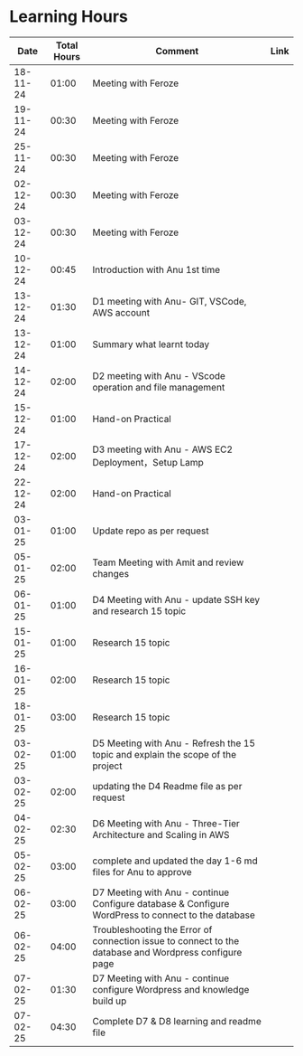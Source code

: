 

# Learning Hours

| Date       | Total Hours | Comment                                                        | Link  |
|------------|-------------|--------------------------------------------------------------- |-------|
| 18-11-24   | 01:00       | Meeting with Feroze                                            |       |
| 19-11-24   | 00:30       | Meeting with Feroze                                            |       |
| 25-11-24   | 00:30       | Meeting with Feroze                                            |       |
| 02-12-24   | 00:30       | Meeting with Feroze                                            |       |
| 03-12-24   | 00:30       | Meeting with Feroze                                            |       |
| 10-12-24   | 00:45       | Introduction with Anu 1st time                                 |       |
| 13-12-24   | 01:30       | D1 meeting with Anu- GIT, VSCode, AWS account                  |       |
| 13-12-24   | 01:00       | Summary what learnt today                                      |       |
| 14-12-24   | 02:00       | D2 meeting with Anu - VScode operation and file management     |       |
| 15-12-24   | 01:00       | Hand-on Practical                                              |       |
| 17-12-24   | 02:00       | D3 meeting with Anu - AWS EC2 Deployment，Setup Lamp           |       |
| 22-12-24   | 02:00       | Hand-on Practical                                              |       |
| 03-01-25   | 01:00       | Update repo as per request                                     |       |
|05-01-25    | 02:00       | Team Meeting with Amit and review changes                      |       |
|06-01-25    | 01:00       | D4 Meeting with Anu - update SSH key and research 15 topic                      |       |
|15-01-25    | 01:00       |Research 15  topic                       |       |
|16-01-25    | 02:00       |Research 15  topic                       |       |
|18-01-25    | 03:00       |Research 15 topic
|03-02-25    | 01:00       |D5 Meeting with Anu - Refresh the 15 topic and explain the scope of the project                     |       |
|03-02-25    | 02:00       |updating the D4 Readme file as per request                   |       |
|04-02-25    | 02:30       |D6 Meeting with Anu - Three-Tier Architecture and Scaling in AWS               |       |
|05-02-25    | 03:00       |complete and updated the day 1-6 md files for Anu to approve               |       |
|06-02-25    | 03:00       |D7 Meeting with Anu - continue Configure database & Configure WordPress to connect to the database                |       |
|06-02-25    | 04:00       |Troubleshooting the Error of connection issue to connect to the database and Wordpress configure page               |       |
|07-02-25    | 01:30       |D7 Meeting with Anu - continue configure Wordpress and knowledge build up              |       |
|07-02-25    | 04:30      |Complete D7 & D8 learning and readme file              |       |